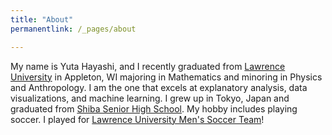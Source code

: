 ```yaml
---
title: "About"
permanentlink: /_pages/about

---
```



<p>My name is Yuta Hayashi, and I recently graduated from  <a href="http://lawrence.edu">Lawrence University</a> in Appleton, WI majoring in Mathematics and minoring in Physics and Anthropology. I am the one that excels at explanatory analysis, data visualizations, and machine learning. I grew up in Tokyo, Japan and graduated from <a href="https://www.shiba.ac.jp/">Shiba Senior High School</a>. My hobby includes playing soccer. I played for <a href="http://vikings.lawrence.edu/sports/msoc/index">Lawrence University Men's Soccer Team</a>!</p>
 
